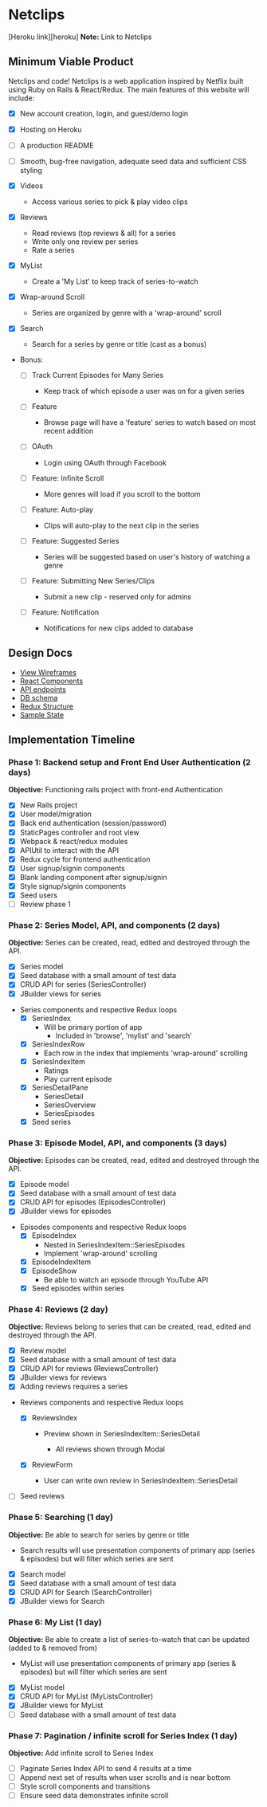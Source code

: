 # Netclips

[Heroku link][heroku] **Note:** Link to Netclips

## Minimum Viable Product

Netclips and code! Netclips is a web application inspired by Netflix built using Ruby on Rails & React/Redux. The main features of this website will include:

- [X] New account creation, login, and guest/demo login
- [X] Hosting on Heroku
- [ ] A production README
- [ ] Smooth, bug-free navigation, adequate seed data and sufficient CSS styling

- [X] Videos
  - Access various series to pick & play video clips

- [X] Reviews
  - Read reviews (top reviews & all) for a series
  - Write only one review per series
  - Rate a series

- [X] MyList
  - Create a 'My List' to keep track of series-to-watch

- [X] Wrap-around Scroll
  - Series are organized by genre with a 'wrap-around' scroll

- [X] Search
  - Search for a series by genre or title (cast as a bonus)

- Bonus:
  - [ ] Track Current Episodes for Many Series
    - Keep track of which episode a user was on for a given series

  - [ ] Feature
    - Browse page will have a 'feature' series to watch based on most recent addition

  - [ ] OAuth
    - Login using OAuth through Facebook

  - [ ] Feature: Infinite Scroll
    - More genres will load if you scroll to the bottom

  - [ ] Feature: Auto-play
    - Clips will auto-play to the next clip in the series

  - [ ] Feature: Suggested Series
    - Series will be suggested based on user's history of watching a genre

  - [ ] Feature: Submitting New Series/Clips
    - Submit a new clip - reserved only for admins

  - [ ] Feature: Notification
    - Notifications for new clips added to database

## Design Docs
* [View Wireframes][wireframes]
* [React Components][components]
* [API endpoints][api-endpoints]
* [DB schema][schema]
* [Redux Structure][redux-structure]
* [Sample State][sample-state]

[wireframes]: docs/wireframes
[components]: docs/component-heirarchy.md
[redux-structure]: docs/redux-structure.md
[sample-state]: docs/sample-state.md
[api-endpoints]: docs/api-endpoints.md
[schema]: docs/schema.md

## Implementation Timeline

### Phase 1: Backend setup and Front End User Authentication (2 days)

**Objective:** Functioning rails project with front-end Authentication

- [X] New Rails project
- [X] User model/migration
- [X] Back end authentication (session/password)
- [X] StaticPages controller and root view
- [X] Webpack & react/redux modules
- [X] APIUtil to interact with the API
- [X] Redux cycle for frontend authentication
- [X] User signup/signin components
- [X] Blank landing component after signup/signin
- [X] Style signup/signin components
- [X] Seed users
- [ ] Review phase 1

### Phase 2: Series Model, API, and components (2 days)

**Objective:** Series can be created, read, edited and destroyed through the API.

- [X] Series model
- [X] Seed database with a small amount of test data
- [X] CRUD API for series (SeriesController)
- [X] JBuilder views for series
- Series components and respective Redux loops
  - [X] SeriesIndex
    - Will be primary portion of app
      * Included in 'browse', 'mylist' and 'search'
  - [X] SeriesIndexRow
    - Each row in the index that implements 'wrap-around' scrolling
  - [X] SeriesIndexItem
    - Ratings
    - Play current episode
  - [X] SeriesDetailPane
      - SeriesDetail
      - SeriesOverview
      - SeriesEpisodes
  - [X] Seed series

### Phase 3: Episode Model, API, and components (3 days)

**Objective:** Episodes can be created, read, edited and destroyed through the API.

- [X] Episode model
- [X] Seed database with a small amount of test data
- [X] CRUD API for episodes (EpisodesController)
- [X] JBuilder views for episodes
- Episodes components and respective Redux loops
  - [X] EpisodeIndex
    - Nested in SeriesIndexItem::SeriesEpisodes
    - Implement 'wrap-around' scrolling
  - [X] EpisodeIndexItem
  - [X] EpisodeShow
    - Be able to watch an episode through YouTube API
  - [X] Seed episodes within series

### Phase 4: Reviews (2 day)

**Objective:** Reviews belong to series that can be created, read, edited and destroyed through the API.

- [X] Review model
- [X] Seed database with a small amount of test data
- [X] CRUD API for reviews (ReviewsController)
- [X] JBuilder views for reviews
- [X] Adding reviews requires a series
- Reviews components and respective Redux loops
  - [X] ReviewsIndex
    - Preview shown in SeriesIndexItem::SeriesDetail

      - All reviews shown through Modal

  - [X] ReviewForm
    - User can write own review in SeriesIndexItem::SeriesDetail
- [ ] Seed reviews

### Phase 5: Searching (1 day)

**Objective:** Be able to search for series by genre or title

- Search results will use presentation components of primary app (series & episodes) but will filter which series are sent

- [X] Search model
- [X] Seed database with a small amount of test data
- [X] CRUD API for Search (SearchController)
- [X] JBuilder views for Search

### Phase 6: My List (1 day)

**Objective:** Be able to create a list of series-to-watch that can be updated (added to & removed from)

- MyList will use presentation components of primary app (series & episodes) but will filter which series are sent

- [X] MyList model
- [X] CRUD API for MyList (MyListsController)
- [X] JBuilder views for MyList
- [ ] Seed database with a small amount of test data

### Phase 7: Pagination / infinite scroll for Series Index (1 day)

**Objective:** Add infinite scroll to Series Index

- [ ] Paginate Series Index API to send 4 results at a time
- [ ] Append next set of results when user scrolls and is near bottom
- [ ] Style scroll components and transitions
- [ ] Ensure seed data demonstrates infinite scroll
